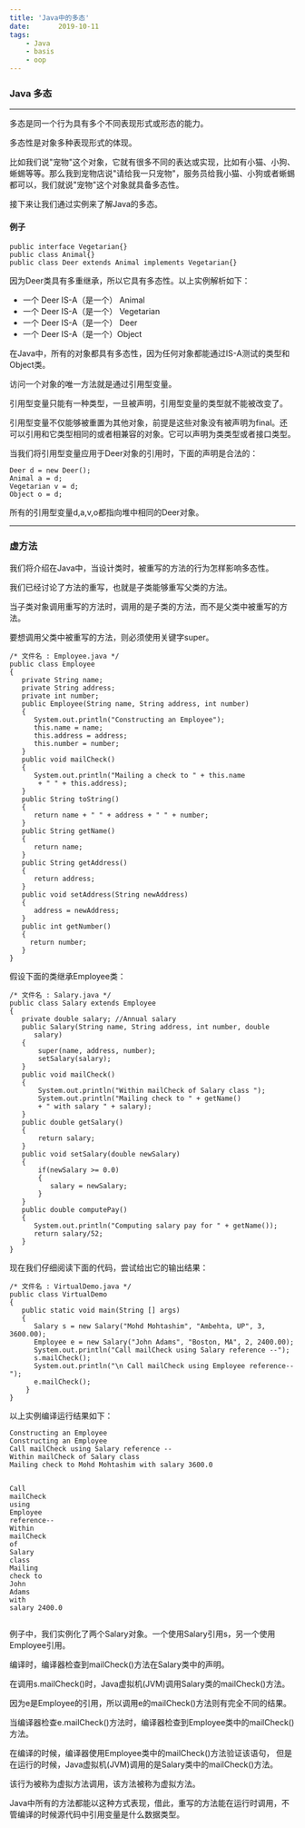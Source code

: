 ```yaml
---
title: 'Java中的多态'
date:       2019-10-11
tags:
	- Java
	- basis
	- oop
---
```


<div class="content-intro view-box "><h3>Java 多态</h3> <hr> <p>多态是同一个行为具有多个不同表现形式或形态的能力。 </p> <p>多态性是对象多种表现形式的体现。</p> <p> 比如我们说"宠物"这个对象，它就有很多不同的表达或实现，比如有小猫、小狗、蜥蜴等等。那么我到宠物店说"请给我一只宠物"，服务员给我小猫、小狗或者蜥蜴都可以，我们就说"宠物"这个对象就具备多态性。 </p> <p>接下来让我们通过实例来了解Java的多态。</p> <h4>例子</h4> <pre lang="java"><code class="java hljs"><span class="hljs-keyword">public</span> <span class="hljs-class"><span class="hljs-keyword">interface</span> <span class="hljs-title">Vegetarian</span></span>{}
<span class="hljs-keyword">public</span> <span class="hljs-class"><span class="hljs-keyword">class</span> <span class="hljs-title">Animal</span></span>{}
<span class="hljs-keyword">public</span> <span class="hljs-class"><span class="hljs-keyword">class</span> <span class="hljs-title">Deer</span> <span class="hljs-keyword">extends</span> <span class="hljs-title">Animal</span> <span class="hljs-keyword">implements</span> <span class="hljs-title">Vegetarian</span></span>{}
</code></pre> <p> 因为Deer类具有多重继承，所以它具有多态性。以上实例解析如下： </p> <ul> <li> 一个 Deer IS-A（是一个） Animal</li> <li> 一个 Deer IS-A（是一个） Vegetarian</li> <li> 一个 Deer IS-A（是一个） Deer</li> <li> 一个 Deer IS-A（是一个）Object</li> </ul> <p>在Java中，所有的对象都具有多态性，因为任何对象都能通过IS-A测试的类型和Object类。</p><p> 访问一个对象的唯一方法就是通过引用型变量。</p><p> 引用型变量只能有一种类型，一旦被声明，引用型变量的类型就不能被改变了。</p><p> 引用型变量不仅能够被重置为其他对象，前提是这些对象没有被声明为final。还可以引用和它类型相同的或者相兼容的对象。它可以声明为类类型或者接口类型。</p> <p>当我们将引用型变量应用于Deer对象的引用时，下面的声明是合法的： </p> <pre lang="java"><code class="java hljs">Deer d = <span class="hljs-keyword">new</span> Deer();
Animal a = d;
Vegetarian v = d;
Object o = d;
</code></pre> <p>所有的引用型变量d,a,v,o都指向堆中相同的Deer对象。</p> <hr> <h3>虚方法</h3> <p>我们将介绍在Java中，当设计类时，被重写的方法的行为怎样影响多态性。</p><p> 我们已经讨论了方法的重写，也就是子类能够重写父类的方法。</p><p> 当子类对象调用重写的方法时，调用的是子类的方法，而不是父类中被重写的方法。</p><p> 要想调用父类中被重写的方法，则必须使用关键字super。</p> <pre lang="java"><code class="java hljs"><span class="hljs-comment">/* 文件名 : Employee.java */</span>
<span class="hljs-keyword">public</span> <span class="hljs-class"><span class="hljs-keyword">class</span> <span class="hljs-title">Employee</span>
</span>{
   <span class="hljs-keyword">private</span> String name;
   <span class="hljs-keyword">private</span> String address;
   <span class="hljs-keyword">private</span> <span class="hljs-keyword">int</span> number;
   <span class="hljs-function"><span class="hljs-keyword">public</span> <span class="hljs-title">Employee</span><span class="hljs-params">(String name, String address, <span class="hljs-keyword">int</span> number)</span>
   </span>{
      System.out.println(<span class="hljs-string">"Constructing an Employee"</span>);
      <span class="hljs-keyword">this</span>.name = name;
      <span class="hljs-keyword">this</span>.address = address;
      <span class="hljs-keyword">this</span>.number = number;
   }
   <span class="hljs-function"><span class="hljs-keyword">public</span> <span class="hljs-keyword">void</span> <span class="hljs-title">mailCheck</span><span class="hljs-params">()</span>
   </span>{
      System.out.println(<span class="hljs-string">"Mailing a check to "</span> + <span class="hljs-keyword">this</span>.name
       + <span class="hljs-string">" "</span> + <span class="hljs-keyword">this</span>.address);
   }
   <span class="hljs-function"><span class="hljs-keyword">public</span> String <span class="hljs-title">toString</span><span class="hljs-params">()</span>
   </span>{
      <span class="hljs-keyword">return</span> name + <span class="hljs-string">" "</span> + address + <span class="hljs-string">" "</span> + number;
   }
   <span class="hljs-function"><span class="hljs-keyword">public</span> String <span class="hljs-title">getName</span><span class="hljs-params">()</span>
   </span>{
      <span class="hljs-keyword">return</span> name;
   }
   <span class="hljs-function"><span class="hljs-keyword">public</span> String <span class="hljs-title">getAddress</span><span class="hljs-params">()</span>
   </span>{
      <span class="hljs-keyword">return</span> address;
   }
   <span class="hljs-function"><span class="hljs-keyword">public</span> <span class="hljs-keyword">void</span> <span class="hljs-title">setAddress</span><span class="hljs-params">(String newAddress)</span>
   </span>{
      address = newAddress;
   }
   <span class="hljs-function"><span class="hljs-keyword">public</span> <span class="hljs-keyword">int</span> <span class="hljs-title">getNumber</span><span class="hljs-params">()</span>
   </span>{
     <span class="hljs-keyword">return</span> number;
   }
}
</code></pre> <p>假设下面的类继承Employee类：</p> <pre lang="java"><code class="java hljs"><span class="hljs-comment">/* 文件名 : Salary.java */</span>
<span class="hljs-keyword">public</span> <span class="hljs-class"><span class="hljs-keyword">class</span> <span class="hljs-title">Salary</span> <span class="hljs-keyword">extends</span> <span class="hljs-title">Employee</span>
</span>{
   <span class="hljs-keyword">private</span> <span class="hljs-keyword">double</span> salary; <span class="hljs-comment">//Annual salary</span>
   <span class="hljs-function"><span class="hljs-keyword">public</span> <span class="hljs-title">Salary</span><span class="hljs-params">(String name, String address, <span class="hljs-keyword">int</span> number, <span class="hljs-keyword">double</span>
      salary)</span>
   </span>{
       <span class="hljs-keyword">super</span>(name, address, number);
       setSalary(salary);
   }
   <span class="hljs-function"><span class="hljs-keyword">public</span> <span class="hljs-keyword">void</span> <span class="hljs-title">mailCheck</span><span class="hljs-params">()</span>
   </span>{
       System.out.println(<span class="hljs-string">"Within mailCheck of Salary class "</span>);
       System.out.println(<span class="hljs-string">"Mailing check to "</span> + getName()
       + <span class="hljs-string">" with salary "</span> + salary);
   }
   <span class="hljs-function"><span class="hljs-keyword">public</span> <span class="hljs-keyword">double</span> <span class="hljs-title">getSalary</span><span class="hljs-params">()</span>
   </span>{
       <span class="hljs-keyword">return</span> salary;
   }
   <span class="hljs-function"><span class="hljs-keyword">public</span> <span class="hljs-keyword">void</span> <span class="hljs-title">setSalary</span><span class="hljs-params">(<span class="hljs-keyword">double</span> newSalary)</span>
   </span>{
       <span class="hljs-keyword">if</span>(newSalary &gt;= <span class="hljs-number">0.0</span>)
       {
          salary = newSalary;
       }
   }
   <span class="hljs-function"><span class="hljs-keyword">public</span> <span class="hljs-keyword">double</span> <span class="hljs-title">computePay</span><span class="hljs-params">()</span>
   </span>{
      System.out.println(<span class="hljs-string">"Computing salary pay for "</span> + getName());
      <span class="hljs-keyword">return</span> salary/<span class="hljs-number">52</span>;
   }
}
</code></pre> <p>现在我们仔细阅读下面的代码，尝试给出它的输出结果：</p> <pre lang="java"><code class="java hljs"><span class="hljs-comment">/* 文件名 : VirtualDemo.java */</span>
<span class="hljs-keyword">public</span> <span class="hljs-class"><span class="hljs-keyword">class</span> <span class="hljs-title">VirtualDemo</span>
</span>{
   <span class="hljs-function"><span class="hljs-keyword">public</span> <span class="hljs-keyword">static</span> <span class="hljs-keyword">void</span> <span class="hljs-title">main</span><span class="hljs-params">(String [] args)</span>
   </span>{
      Salary s = <span class="hljs-keyword">new</span> Salary(<span class="hljs-string">"Mohd Mohtashim"</span>, <span class="hljs-string">"Ambehta, UP"</span>, <span class="hljs-number">3</span>, <span class="hljs-number">3600.00</span>);
      Employee e = <span class="hljs-keyword">new</span> Salary(<span class="hljs-string">"John Adams"</span>, <span class="hljs-string">"Boston, MA"</span>, <span class="hljs-number">2</span>, <span class="hljs-number">2400.00</span>);
      System.out.println(<span class="hljs-string">"Call mailCheck using Salary reference --"</span>);
      s.mailCheck();
      System.out.println(<span class="hljs-string">"\n Call mailCheck using Employee reference--"</span>);
      e.mailCheck();
    }
}
</code></pre> <p>以上实例编译运行结果如下：</p> <pre lang="java"><code class="java hljs">Constructing an Employee
Constructing an Employee
Call mailCheck using Salary reference --
Within mailCheck of Salary <span class="hljs-class"><span class="hljs-keyword">class</span>
<span class="hljs-title">Mailing</span> <span class="hljs-title">check</span> <span class="hljs-title">to</span> <span class="hljs-title">Mohd</span> <span class="hljs-title">Mohtashim</span> <span class="hljs-title">with</span> <span class="hljs-title">salary</span> 3600.0

<span class="hljs-title">Call</span> <span class="hljs-title">mailCheck</span> <span class="hljs-title">using</span> <span class="hljs-title">Employee</span> <span class="hljs-title">reference</span>--
<span class="hljs-title">Within</span> <span class="hljs-title">mailCheck</span> <span class="hljs-title">of</span> <span class="hljs-title">Salary</span> <span class="hljs-title">class</span>
<span class="hljs-title">Mailing</span> <span class="hljs-title">check</span> <span class="hljs-title">to</span> <span class="hljs-title">John</span> <span class="hljs-title">Adams</span> <span class="hljs-title">with</span> <span class="hljs-title">salary</span> 2400.0
</span></code></pre> <p>例子中，我们实例化了两个Salary对象。一个使用Salary引用s，另一个使用Employee引用。</p><p> 编译时，编译器检查到mailCheck()方法在Salary类中的声明。</p><p> 在调用s.mailCheck()时，Java虚拟机(JVM)调用Salary类的mailCheck()方法。</p><p> 因为e是Employee的引用，所以调用e的mailCheck()方法则有完全不同的结果。</p><p> 当编译器检查e.mailCheck()方法时，编译器检查到Employee类中的mailCheck()方法。</p><p> 在编译的时候，编译器使用Employee类中的mailCheck()方法验证该语句， 但是在运行的时候，Java虚拟机(JVM)调用的是Salary类中的mailCheck()方法。</p><p> 该行为被称为虚拟方法调用，该方法被称为虚拟方法。</p><p> Java中所有的方法都能以这种方式表现，借此，重写的方法能在运行时调用，不管编译的时候源代码中引用变量是什么数据类型。</p></div>